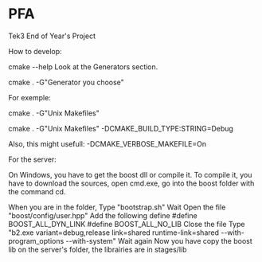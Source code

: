 PFA
===

Tek3 End of Year's Project

How to develop:

cmake --help
Look at the Generators section.

cmake . -G"Generator you choose"

For exemple:

cmake . -G"Unix Makefiles"

cmake . -G"Unix Makefiles" -DCMAKE_BUILD_TYPE:STRING=Debug

Also, this might usefull:
-DCMAKE_VERBOSE_MAKEFILE=On


For the server:

On Windows, you have to get the boost dll or compile it.
To compile it, you have to download the sources, open cmd.exe, go into the boost folder with the command cd.

When you are in the folder,
Type "bootstrap.sh"
Wait
Open the file "boost/config/user.hpp"
Add the following define
	#define BOOST_ALL_DYN_LINK
	#define BOOST_ALL_NO_LIB
Close the file
Type "b2.exe variant=debug,release link=shared runtime-link=shared --with-program_options --with-system"
Wait again
Now you have copy the boost lib on the server's folder, the librairies are in stages/lib